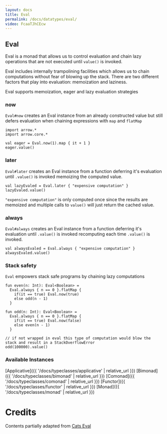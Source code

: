 ```yaml
---
layout: docs
title: Eval
permalink: /docs/datatypes/eval/
video: FcaaTJhCEcw
---
```


## Eval

Eval is a monad that allows us to control evaluation and chain lazy operations that are not executed until `value()` is invoked. 

Eval includes internally trampolining facilities which allows us to chain computations without fear of blowing up the stack.
There are two different factors that play into evaluation: memoization and laziness.

Eval supports memoization, eager and lazy evaluation strategies

### now

`Eval#now` creates an Eval instance from an already constructed value but still defers evaluation when chaining expressions with `map` and `flatMap`

```kotlin:ank
import arrow.*
import arrow.core.*

val eager = Eval.now(1).map { it + 1 }
eager.value()
```

### later

`Eval#later` creates an Eval instance from a function deferring it's evaluation until `.value()` is invoked memoizing the computed value.

```kotlin:ank
val lazyEvaled = Eval.later { "expensive computation" }
lazyEvaled.value()
```

`"expensive computation"` is only computed once since the results are memoized and multiple calls to `value()` will just return the cached value.

### always

`Eval#always` creates an Eval instance from a function deferring it's evaluation until `.value()` is invoked recomputing each time `.value()` is invoked.

```kotlin:ank
val alwaysEvaled = Eval.always { "expensive computation" }
alwaysEvaled.value()
```

### Stack safety

`Eval` empowers stack safe programs by chaining lazy computations

```kotlin:ank
fun even(n: Int): Eval<Boolean> =
  Eval.always { n == 0 }.flatMap {
    if(it == true) Eval.now(true)
    else odd(n - 1)
  }

fun odd(n: Int): Eval<Boolean> =
  Eval.always { n == 0 }.flatMap {
    if(it == true) Eval.now(false)
    else even(n - 1)
  }

// if not wrapped in eval this type of computation would blow the stack and result in a StackOverflowError
odd(100000).value() 
```

### Available Instances

[Applicative]({{ '/docs/typeclasses/applicative' | relative_url }})
[Bimonad]({{ '/docs/typeclasses/bimonad' | relative_url }})
[Comonad]({{ '/docs/typeclasses/comonad' | relative_url }})
[Functor]({{ '/docs/typeclasses/functor' | relative_url }})
[Monad]({{ '/docs/typeclasses/monad' | relative_url }})

# Credits
 
Contents partially adapted from [Cats Eval](https://typelevel.org/cats/datatypes/eval.html)
